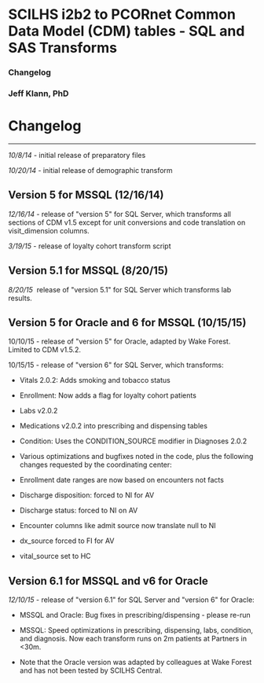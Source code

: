 # SCILHS i2b2 to PCORnet Common Data Model (CDM) tables - SQL and SAS Transforms
### Changelog
### Jeff Klann, PhD

# Changelog
---------
*10/8/14* - initial release of preparatory files

*10/20/14* - initial release of demographic transform

## Version 5 for MSSQL (12/16/14)

*12/16/14* - release of "version 5" for SQL Server, which transforms all sections of CDM v1.5 except for unit conversions and code translation on visit_dimension columns.  

*3/19/15* - release of loyalty cohort transform script

## Version 5.1 for MSSQL (8/20/15)

*8/20/15* ­ release of "version 5.1" for SQL Server which transforms lab results.

## Version 5 for Oracle and 6 for MSSQL (10/15/15)

10/10/15 - release of "version 5" for Oracle, adapted by Wake Forest. Limited to CDM v1.5.2.

10/15/15 - release of "version 6" for SQL Server, which transforms:

- Vitals 2.0.2: Adds smoking and tobacco status

- Enrollment: Now adds a flag for loyalty cohort patients

- Labs v2.0.2

- Medications v2.0.2 into prescribing and dispensing tables

- Condition: Uses the CONDITION_SOURCE modifier in Diagnoses 2.0.2

- Various optimizations and bugfixes noted in the code, plus the following changes requested by the coordinating center:

 - Enrollment date ranges are now based on encounters not facts

 - Discharge disposition: forced to NI for AV

 - Discharge status: forced to NI on AV

 - Encounter columns like admit source now translate null to NI

 - dx_source forced to FI for AV

 - vital_source set to HC

## Version 6.1 for MSSQL and v6 for Oracle

*12/10/15* - release of "version 6.1" for SQL Server and "version 6" for Oracle:

- MSSQL and Oracle: Bug fixes in prescribing/dispensing - please re-run

- MSSQL: Speed optimizations in prescribing, dispensing, labs, condition, and diagnosis. Now each transform runs on 2m patients at Partners in <30m.

- Note that the Oracle version was adapted by colleagues at Wake Forest and has not been tested by SCILHS Central.
